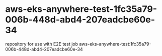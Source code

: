 # aws-eks-anywhere-test-1fc35a79-006b-448d-abd4-207eadcbe60e-34
repository for use with E2E test job aws-eks-anywhere-test:1fc35a79-006b-448d-abd4-207eadcbe60e-34
